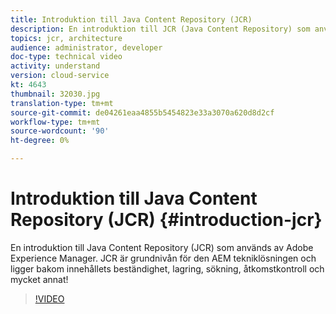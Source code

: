 ```yaml
---
title: Introduktion till Java Content Repository (JCR)
description: En introduktion till JCR (Java Content Repository) som används av Adobe Experience Manager. JCR är grundnivån för den AEM tekniklösningen och ligger bakom innehållets beständighet, lagring, sökning, åtkomstkontroll och mycket annat!
topics: jcr, architecture
audience: administrator, developer
doc-type: technical video
activity: understand
version: cloud-service
kt: 4643
thumbnail: 32030.jpg
translation-type: tm+mt
source-git-commit: de04261eaa4855b5454823e33a3070a620d8d2cf
workflow-type: tm+mt
source-wordcount: '90'
ht-degree: 0%

---
```



# Introduktion till Java Content Repository (JCR) {#introduction-jcr}

En introduktion till Java Content Repository (JCR) som används av Adobe Experience Manager. JCR är grundnivån för den AEM tekniklösningen och ligger bakom innehållets beständighet, lagring, sökning, åtkomstkontroll och mycket annat!

>[!VIDEO](https://video.tv.adobe.com/v/32030/?quality=12&learn=on)
